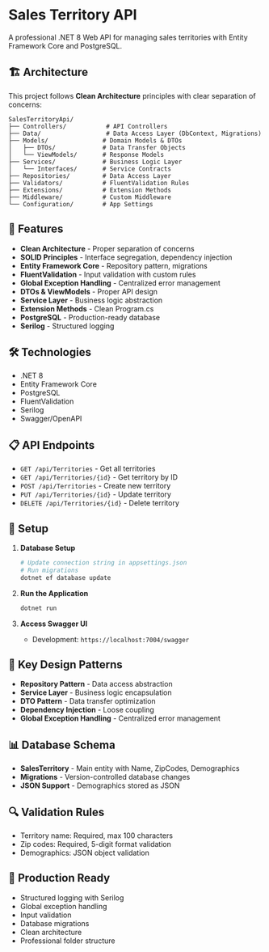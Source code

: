 # Sales Territory API

A professional .NET 8 Web API for managing sales territories with Entity Framework Core and PostgreSQL.

## 🏗️ Architecture

This project follows **Clean Architecture** principles with clear separation of concerns:

```
SalesTerritoryApi/
├── Controllers/           # API Controllers
├── Data/                  # Data Access Layer (DbContext, Migrations)
├── Models/               # Domain Models & DTOs
│   ├── DTOs/             # Data Transfer Objects
│   └── ViewModels/       # Response Models
├── Services/             # Business Logic Layer
│   └── Interfaces/       # Service Contracts
├── Repositories/         # Data Access Layer
├── Validators/           # FluentValidation Rules
├── Extensions/           # Extension Methods
├── Middleware/           # Custom Middleware
└── Configuration/        # App Settings
```

## 🚀 Features

- **Clean Architecture** - Proper separation of concerns
- **SOLID Principles** - Interface segregation, dependency injection
- **Entity Framework Core** - Repository pattern, migrations
- **FluentValidation** - Input validation with custom rules
- **Global Exception Handling** - Centralized error management
- **DTOs & ViewModels** - Proper API design
- **Service Layer** - Business logic abstraction
- **Extension Methods** - Clean Program.cs
- **PostgreSQL** - Production-ready database
- **Serilog** - Structured logging

## 🛠️ Technologies

- .NET 8
- Entity Framework Core
- PostgreSQL
- FluentValidation
- Serilog
- Swagger/OpenAPI

## 📋 API Endpoints

- `GET /api/Territories` - Get all territories
- `GET /api/Territories/{id}` - Get territory by ID
- `POST /api/Territories` - Create new territory
- `PUT /api/Territories/{id}` - Update territory
- `DELETE /api/Territories/{id}` - Delete territory

## 🔧 Setup

1. **Database Setup**
   ```bash
   # Update connection string in appsettings.json
   # Run migrations
   dotnet ef database update
   ```

2. **Run the Application**
   ```bash
   dotnet run
   ```

3. **Access Swagger UI**
   - Development: `https://localhost:7004/swagger`

## 🎯 Key Design Patterns

- **Repository Pattern** - Data access abstraction
- **Service Layer** - Business logic encapsulation
- **DTO Pattern** - Data transfer optimization
- **Dependency Injection** - Loose coupling
- **Global Exception Handling** - Centralized error management

## 📊 Database Schema

- **SalesTerritory** - Main entity with Name, ZipCodes, Demographics
- **Migrations** - Version-controlled database changes
- **JSON Support** - Demographics stored as JSON

## 🔍 Validation Rules

- Territory name: Required, max 100 characters
- Zip codes: Required, 5-digit format validation
- Demographics: JSON object validation

## 🚀 Production Ready

- Structured logging with Serilog
- Global exception handling
- Input validation
- Database migrations
- Clean architecture
- Professional folder structure
